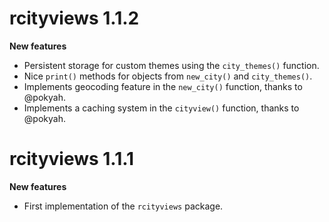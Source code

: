 # rcityviews 1.1.2

**New features**

- Persistent storage for custom themes using the `city_themes()` function.
- Nice `print()` methods for objects from `new_city()` and `city_themes()`.
- Implements geocoding feature in the `new_city()` function, thanks to @pokyah.
- Implements a caching system in the `cityview()` function, thanks to @pokyah.

# rcityviews 1.1.1

**New features**

- First implementation of the `rcityviews` package.
